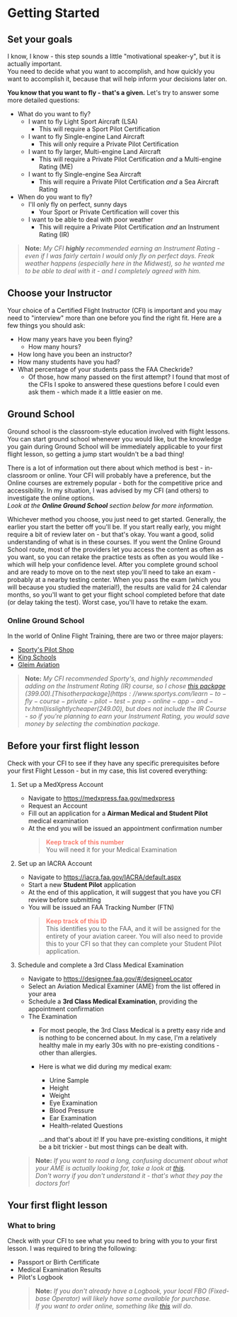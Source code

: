 # Getting Started
## Set your goals
I know, I know - this step sounds a little "motivational speaker-y", but it is actually important.<br />
You need to decide what you want to accomplish, and how quickly you want to accomplish it, because that will help inform your decisions later on.

**You know that you want to fly - that's a given.**  Let's try to answer some more detailed questions:
- What do you want to fly?
	- I want to fly Light Sport Aircraft (LSA)
		- This will require a Sport Pilot Certification
	- I want to fly Single-engine Land Aircraft
		- This will only require a Private Pilot Certification
	- I want to fly larger, Multi-engine Land Aircraft
		- This will require a Private Pilot Certification *and* a Multi-engine Rating (ME)
	- I want to fly Single-engine Sea Aircraft
		- This will require a Private Pilot Certification *and* a Sea Aircraft Rating
- When do you want to fly?
	- I'll only fly on perfect, sunny days
		- Your Sport or Private Certification will cover this
	- I want to be able to deal with poor weather
		- This will require a Private Pilot Certification *and* an Instrument Rating (IR)

> **Note:** *My CFI **highly** recommended earning an Instrument Rating - even if I was fairly certain I would only fly on perfect days. Freak weather happens (especially here in the Midwest), so he wanted me to be able to deal with it - and I completely agreed with him.*

## Choose your Instructor
Your choice of a Certified Flight Instructor (CFI) is important and you may need to "interview" more than one before you find the right fit.
Here are a few things you should ask:
- How many years have you been flying?
	- How many hours?
- How long have you been an instructor?
- How many students have you had?
- What percentage of your students pass the FAA Checkride?
	- Of those, how many passed on the first attempt?
I found that most of the CFIs I spoke to answered these questions before I could even ask them - which made it a little easier on me.

## Ground School
Ground school is the classroom-style education involved with flight lessons.
You can start ground school whenever you would like, but the knowledge you gain during Ground School will be immediately applicable to your first flight lesson, so getting a jump start wouldn't be a bad thing!

There is a lot of information out there about which method is best - in-classroom or online.
Your CFI will probably have a preference, but the Online courses are extremely popular - both for the competitive price and accessibility.  In my situation, I was advised by my CFI (and others) to investigate the online options.  
*Look at the **Online Ground School** section below for more information.*

Whichever method you choose, you just need to get started. Generally, the earlier you start the better off you'll be.
If you start really early, you might require a bit of review later on - but that's okay. You want a good, solid understanding of what is in these courses.
If you went the Online Ground School route, most of the providers let you access the content as often as you want, so you can retake the practice tests as often as you would like - which will help your confidence level.
After you complete ground school and are ready to move on to the next step you'll need to take an exam - probably at a nearby testing center. When you pass the exam (which you will because you studied the material!), the results are valid for 24 calendar months, so you'll want to get your flight school completed before that date (or delay taking the test).  Worst case, you'll have to retake the exam.

### Online Ground School
In the world of Online Flight Training, there are two or three major players:
- [Sporty's Pilot Shop](https://sportys.com)
- [King Schools](https://kingschools.com)
- [Gleim Aviation](https://gleimaviation.com)

> **Note:** *My CFI recommended Sporty's, and highly recommended adding on the Instrument Rating (IR) course, so I chose [this package](https://www.sportys.com/private-and-instrument-rating-course-combo.html) ($399.00). [This other package](https://www.sportys.com/learn-to-fly-course-private-pilot-test-prep-online-app-and-tv.html) is slightly cheaper ($249.00), but does not include the IR Course - so if you're planning to earn your Instrument Rating, you would save money by selecting the combination package.*

## Before your first flight lesson
Check with your CFI to see if they have any specific prerequisites before your first Flight Lesson - but in my case, this list covered everything:
1. Set up a MedXpress Account
	- Navigate to https://medxpress.faa.gov/medxpress
	- Request an Account
	- Fill out an application for a **Airman Medical and Student Pilot** medical examination
	- At the end you will be issued an appointment confirmation number
      > <font color="salmon">**Keep track of this number**</font><br />
	  You will need it for your Medical Examination
2. Set up an IACRA Account
   - Navigate to https://iacra.faa.gov/IACRA/default.aspx
   - Start a new **Student Pilot** application
   - At the end of this application, it will suggest that you have you CFI review before submitting
   - You will be issued an FAA Tracking Number (FTN)
     ><font color="salmon">**Keep track of this ID**</font><br />
	 This identifies you to the FAA, and it will be assigned for the entirety of your aviation career. You will also need to provide this to your CFI so that they can complete your Student Pilot application.
3. Schedule and complete a 3rd Class Medical Examination
	- Navigate to https://designee.faa.gov/#/designeeLocator
	- Select an Aviation Medical Examiner (AME) from the list offered in your area
	- Schedule a **3rd Class Medical Examination**, providing the appointment confirmation
	- The Examination
		- For most people, the 3rd Class Medical is a pretty easy ride and is nothing to be concerned about. In my case, I'm a relatively healthy male in my early 30s with no pre-existing conditions - other than allergies.
		- Here is what we did during my medical exam:
			- Urine Sample
			- Height
			- Weight
			- Eye Examination
			- Blood Pressure
			- Ear Examination
			- Health-related Questions

			...and that's about it! If you have pre-existing conditions, it might be a bit trickier - but most things can be dealt with.

	> **Note:** *If you want to read a long, confusing document about what your AME is actually looking for, take a look at [this](https://www.faa.gov/about/office_org/headquarters_offices/avs/offices/aam/ame/guide/media/guide.pdf).<br />
	Don't worry if you don't understand it - that's what they pay the doctors for!*

## Your first flight lesson
### What to bring
Check with your CFI to see what you need to bring with you to your first lesson.  I was required to bring the following:
- Passport or Birth Certificate
- Medical Examination Results
- Pilot's Logbook
	> **Note:** *If you don't already have a Logbook, your local FBO (Fixed-base Operator) will likely have some available for purchase.<br />
	If you want to order online, something like [this](https://www.sportys.com/pilot-s-flight-logbook-and-record.html) will do.*